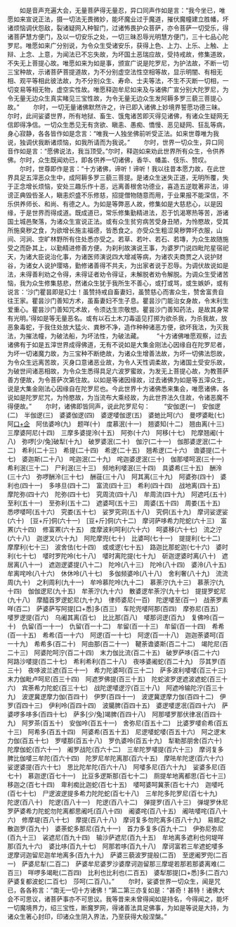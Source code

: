 <!-- { "loadSidebar": true } -->
　　如是音声充遍大会，无量菩萨得无量忍，异口同声作如是言：“我今坐已，唯愿如来宣说正法，摄一切法无畏微妙，能坏魔业过于魔道，摧伏魔幢建立胜幡，坏诸烦恼调伏怨敌，裂诸疑网入种智门，过诸怖畏护众菩萨，亦令菩萨一切受乐，得诸菩萨慧方便门，及以一切安乐之处，一切三昧忍辱光明慧方便门，三十七品心陀罗尼。唯愿如来广分别说，为令众生受诸安乐，获得上色、上力、上乐、上触、上辩、上念、上意，为闻法已不忘失故，为坏国土恶瑞应故，受持戒故，修集道故，不失无上菩提心故。唯愿如来为如是事，颁宣广说是陀罗尼，为护法故，不断一切三宝种故，示诸菩萨菩提道故，为不分别虚空法性空相等故，显示明闇、有相无相、观平等相此彼法故，为不分别众生、寿命、士夫等法，不生不灭断一切相，一切变易等相无物，虚空实性故。唯愿释迦牟尼如来及与诸佛广宣分别大陀罗尼，为令无量无边众生真实睹见三宝性故，为令无量无边众生发阿耨多罗三藐三菩提心故。”
　　尔时，一切无量诸佛默然许之，许已即入诸佛上妙境界誓愿功德三昧。尔时，此间娑婆世界，所有地狱、畜生、饿鬼诸苦即灭得见诸佛，有诸众生疑网无信即得净信。一切众生悉见无有贪欲、瞋恚、愚痴、憍慢、恶见疑网、狂乱等病，身心寂静，各各皆作如是念言：“唯我一人独坐佛前听受正法。如来世尊唯为我说，独调伏我断诸烦恼，如我所请而为我说。”
　　尔时，世界一切众生，异口同音作如是言：“愿佛说法，我当顶受。”尔时，释迦如来劝此世界所有众生，令供养佛。尔时，众生既闻劝已，即各供养一切诸佛，香华、幡盖、伎乐、赞叹。
　　尔时，世尊即作是言：“十方诸佛，谛听！谛听！我以往昔本愿力故，在此世界具足五滓恶众生中，成阿耨多罗三藐三菩提。是诸众生迷失正道，无明所覆，失于正念增长烦恼，安处三趣乐作十恶，远离善根舍功德业，喜造五逆耽著非法，诽谤正典毁呰圣人，瞋恚炽盛不乐修慈，招提僧物随意而用，于业果报不能深信，不乐供养师长、和尚、有德之人。为如是等弊恶人故，修集如是大慈悲心，以是因缘，于是世界而得成道。既成道已，常乐修集勤精进法，忍于饥渴寒热等苦，游诸国土城邑聚落，为诸众生宣说正法。或有众生贫穷病苦受身丑陋，为怜愍故，受其所施臭秽之食，为欲增长施主福德，皆悉食之。亦受众生粗涩臭秽弊坏衣服，山间、河涧、空旷林野所有住处悉亦受之。若草、若叶、若石、若塼，为众生故随施受之而卧其上，以勤精进修善方便。为刹利故演说王事，为婆罗门说四毗陀星宿祀天，为诸大臣说治化事，为诸医师演说四大增减等病，为诸农夫商贾之人说护财谷，为诸女人说护璎珞，勤修诸善得不共夫，为出家者说于忍辱。为调伏故说如是法，未得善利劝之令得，未得证者劝令得证，未解脱者劝令解脱。为调众生受诸苦恼，我为众生修集慈悲，然诸众生犹于我所生不善心，或打或骂，或生嫉妒，或有说言：‘沙门瞿昙即是幻士！虽赞持戒自畜妻妇，虽赞慈心而害众生，赞舍富贵自往王家。瞿昙沙门善知方术，虽畜妻妇不生子息。瞿昙沙门能治女身故，令末利生爱重心。瞿昙沙门善知咒术故，令须达生宗敬想。瞿昙沙门善知药法，是故其身常有光明。’得如是等无量恶名。或有以石土木刀毒遥见打掷为欲杀我，为杀我故，放恶象毒蛇，于我住处放大猛火、粪秽不净，造作种种诸恶方便，欲坏我法，为灭我法，为摧法幢，为破法船，为坏法性，为破法藏。
　　“十方诸佛唯愿观察，过去诸佛有于如是五滓世界成得佛道，无有不说如是大集金刚法心因缘自在陀罗尼者，为坏一切诸魔力故，为三宝种不断绝故，为诸众生增善法故，为坏一切佛法怨故，为令众生远离苦故，灭身口意诸恶业故，为令人天性调柔故，为诸国土受安乐故，为破世间诸恶相故，为令众生悉得具足六波罗蜜故，为发无上菩提心故，为教菩萨善方便故，为令菩萨次第住故。以如是等诸因缘故，过去诸佛为如是等五滓众生，说是大集金刚法心因缘自在陀罗尼也。今此世界十方诸佛悉来集会，唯愿诸佛，各说如是陀罗尼咒，为怜愍故，为当流布大乘经故，为此世界法久住故，令诸恶魔不得便故。”
　　尔时，诸佛即皆同声，说此陀罗尼句：
　　“安伽逻(一)　安伽逻(二)　半伽逻(三)　婆婆伽逻(四)　婆逻嘙伽逻(五)　婆虵比呵(六)　曼啰婆毗(七)　阿[口+企](八)　阿佉婆呤(九)　题咩(十)　度慕泯(十一)　翘婆知(十二)　翘由离(十三)　三摩婆阿尼(十四)　三摩多婆提泠(十五)　阿弥(十六)　阿移(十七)　陀摩翘阇(十八)　弥啰[少/兔]破犁(十九)　破罗婆泯(二十)　伽泞(二十一)　伽那婆逻泯(二十二)　希利(二十三)　希提(二十四)　希逻(二十五)　翘希逻(二十六)　谵婆提(二十七)　婆迦斯(二十八)　咤迦泯(二十九)　咤迦婆逻泯(三十)　伽那嘙呵泯(三十一)　希利泯(三十二)　尸利泯(三十三)　频地利嘙泯(三十四)　具婆希(三十五)　酬泠(三十六)　弥啰酬泠(三十七)　酬蓰(三十八)　阿其离(三十九)　阿婆弥(四十)　婆利也(四十一)　多哆旦(四十二)　富流(四十三)　希利(四十四)　战地离(四十五)　摩陀弥(四十六)　陀弥(四十七)　究周流(四十八)　牟周流(四十九)　阿遮吒(五十)　至利(五十一)　至弥利(五十二)　遮婆呵(五十三)　周婆(五十四)　周娄(五十五)　悉啰嘙呵(五十六)　究娄(五十七)　娑罗究洞(五十八)　究侗(五十九)　摩诃娑逻娑(六十)　[豆+斤]侗(六十一)　[豆+斤]侗(六十二)　摩诃萨哆希力陀蛇(六十三)　富罴(六十四)　修富罴(六十五)　度摩波利呵利(六十六)　呵婆移(六十七)　流之泞(六十八)　迦逻叉(六十九)　阿陀摩兜(七十)　比婆呵(七十一)　提提利(七十二)　摩摩利(七十三)　波舍佉(七十四)　或或逻(七十五)　路迦比那蛇迦(七十六)　婆时利(七十七)　嘙时罗陀呤(七十八)　嘙时离陀提(七十九)　斫迦逻婆时离(八十)　遮居离(八十一)　遮迦逻婆提(八十二)　陀呤(八十三)　陀呤(八十四)　婆泠(八十五)　牟离咤呤(八十六)　休休呤(八十七)　多伽频婆呤(八十八)　舍利奢(八十九)　流流周(九十)　之利周利(九十一)　牟呤慕陀呤(九十二)　慕荼泞(九十三)　慕荼泞(九十四)　伽伽逻尼(九十五)　牟荼泞(九十六)　散婆逻牟荼泞(九十七)　提提罗蛇尼(九十八)　摩醯首罗逻蛇尼(九十九)　律师婆尼(一百)　陀逻嘙至(百一)　战荼罗素咩(百二)　萨婆萨写阿提[口+悉]多(百三)　车陀兜嘙阿那(百四)　摩弥尼(百五)　嘙罗逻提(百六)　乌阇其离(百七)　比比那(百八)　嘙那诃逻(百九)　复佛呤(百一十)　仇留(百一十一)　仇留(百一十二)　牟留(百一十三)　牟留(百一十四)　希希(百一十五)　希希(百一十六)　阿逻(百一十七)　阿逻(百一十八)　迦迦荼婆呵(百一十九)　希希多(百二十)　阿由那(百二十一)　鞬荼谵婆斯(百二十二)　竭陀尼(百二十三)　阿婆陀呵泞(百二十四)　末力伽比流(百二十五)　破罗萨哆(百二十六)　阿路沙嘙提(百二十七)　希利希利(百二十八)　夜哆婆阇蛇(百二十九)　莎其罗(百三十)　夜哆波兰遮(百三十一)　希力陀婆呵(百三十二)　萨多波利嘙嘙(百三十三)　末力伽毗卢呵尼(百三十四)　阿遮罗佛提(百三十五)　陀蛇波罗逻遮波遮蛇(百三十六)　宾荼希力陀蛇(百三十七)　战陀逻嘙逻泞(百三十八)　阿遮呤输陀泞(百三十九)　波逻冀逻摩力伽(百四十)　伊罗(百四十一)　波逻冀逻摩力伽(百四十二)　伊罗(百四十三)　伊利呤(百四十四)　波臈脾(百四十五)　婆逻嘙逻冺(百四十六)　萨婆啰多哆多(百四十七)　萨多[少/兔]竭脾(百四十八)　阿那嘙罗那伏律冺(百四十九)　阿罗茶(百五十)　安伽呤(百五十一)　舍弥尼(百五十二)　比婆罗嘙俞希(百五十三)　阿希多(百五十四)　阿婆希(百五十五)　尼逻嘙蛇嘙(百五十六)　阿之逻末力伽(百五十七)　罗嘙那(百五十八)　罗仇婆呤(百五十九)　犁勒那朋舍(百六十)　陀摩伽蛇(百六十一)　阇罗战陀(百六十二)　三牟陀罗嘙提(百六十三)　摩诃复多脾比伽嘙三牟陀(百六十四)　陀罗尼牟陀离那(百六十五)　摩呿牟陀逻(百六十六)　娑逻婆提(百六十七)　思比陀牟陀(百六十八)　阿嘙多尼(百六十九)　娑婆多尼(百七十)　慕迦逻(百七十一)　比豆多逻斯那(百七十二)　厕提牟地离都思(百七十三)　移迦之(百七十四)　卑利痴比迦蛇(百七十五)　嘙呵婆呵冀荼(百七十六)　迦嘙吒(百七十七)　尸逻波逻提多希力陀陀蛇(百七十八)　三牟陀多陀罗尼(百七十九)　陀逻(百八十)　陀逻(百八十一)　陀逻(百八十二)　弹提罗(百八十三)　弹堤罗休尼罗萨婆希力陀蛇勿陀离都思阇吒(百八十四)　阇婆咤(百八十五)　阇呿嘙咤(百八十六)　修摩堤(百八十七)　摩提(百八十八)　摩诃复多勿陀离多(百八十九)　易翅之散迦罗(百九十)　婆荼蛇多那尼(百九十一)　首力多复多(百九十二)　伊弥尼弥尼(百九十三)　裟遮尼(百九十四)　输沙萨遮尼(百九十五)　牟地离多遮利也何堤咩那(百九十六)　婆比哆(百九十七)　阿那若哆(百九十八)　摩诃富若三牟遮蛇嘙多逻摩诃迦留尼迦牟地离多(百九十九)　萨婆三藐波罗提般(二百)　至逻阇罗兜(二百一)　萨婆尼犁(二百二)　萨婆牟尼婆罗沙婆摩诃迦留那三摩堤若那若那婆离难(二百三)　咩啰多竭毗(二百四)　比利也比利也(二百五)　婆犁那提[口+悉]多(二百六)　萨婆复都波蛇(二百七)　莎呵(二百八)。”
　　尔时，娑婆世界一切众生，闻是咒已，各各称言：“南无一切十方诸佛！”第二第三亦复如是：“甚奇！甚特！诸佛大会不可思议，诸菩萨事亦不可思议。我等昔来未曾得闻如是持名，今得闻之，能坏一切魔境界力，绍三宝性，断魔罗网，得诸善法具足佛事，为如是等说是大持，为诸众生著心封印，印诸众生阴入界法，乃至获得大般涅槃。”
